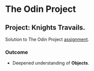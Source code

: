 # The Odin Project
## Project: Knights Travails.
Solution to The Odin Project [assignment](https://www.theodinproject.com/lessons/javascript-knights-travails).
### Outcome 
- Deepened understanding of **Objects**.